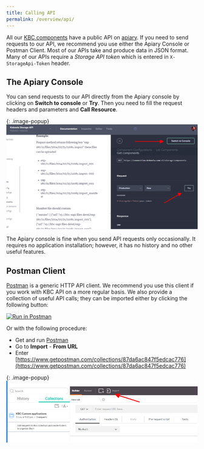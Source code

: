 ```yaml
---
title: Calling API 
permalink: /overview/api/
---
```


All our [KBC components](/overview/) have a public API on [apiary](https://apiary.io/). If you need to send requests to our 
API, we recommend you use either the Apiary Console or Postman Client. Most of our APIs take and produce data in JSON format. 
Many of our APIs require a *Storage API token* which is entered in `X-StorageApi-Token` header.

## The Apiary Console
You can send requests to our API directly from the Apiary console by clicking on **Switch to console** or **Try**. Then you need to fill the request headers and parameters and **Call Resource**.

{: .image-popup}
![Apiary console](/overview/api/apiary-console.png)

The Apiary console is fine when you send API requests only occasionally. It requires no application installation; however, it has no history and no other useful features.
 
## Postman Client
[Postman](https://www.getpostman.com/) is a generic HTTP API client. We recommend you use this client if you work with KBC API on a more regular basis. We also provide
a collection of useful API calls; they can be imported either by clicking the following button:

[![Run in Postman](https://run.pstmn.io/button.png)](https://www.getpostman.com/run-collection/7dc2e4b41225738f5411)

Or with the following procedure: 

- Get and run [Postman](https://www.getpostman.com/)
- Go to **Import** - **From URL** 
- Enter [https://www.getpostman.com/collections/87da6ac847f5edcac776](https://www.getpostman.com/collections/87da6ac847f5edcac776)

{: .image-popup}
![Apiary console](/overview/api/postman-import.png)
